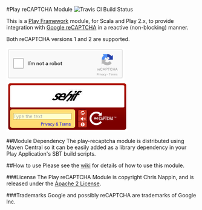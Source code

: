 #Play reCAPTCHA Module 
![Travis CI Build Status](https://travis-ci.org/chrisnappin/play-recaptcha.svg?branch=master "Travis CI Build Status")

This is a [Play Framework](http://www.playframework.com) module, for Scala and Play 2.x, to provide integration 
with [Google reCAPTCHA](http://www.google.com/recaptcha) in a reactive (non-blocking) manner.

Both reCAPTCHA versions 1 and 2 are supported.

![reCAPTCHA version 2](recaptcha-example-v2.png "reCAPTCHA version 2")
![reCAPTCHA version 1](recaptcha-example-v1.png "reCAPTCHA version 1")

##Module Dependency
The play-recaptcha module is distributed using Maven Central so it can be easily added as a library dependency in your
Play Application's SBT build scripts.

##How to use
Please see the [wiki](http://www.github.com/chrisnappin/play-recaptcha/wiki) for details of
how to use this module.

###License
The Play reCAPTCHA Module is copyright Chris Nappin, and is released under the 
[Apache 2 License](http://www.apache.org/licenses/LICENSE-2.0).

###Trademarks
Google and possibly reCAPTCHA are trademarks of Google Inc.

